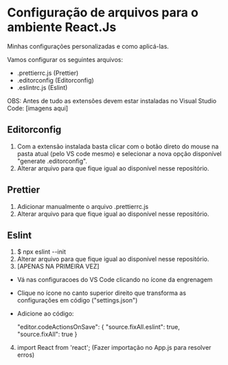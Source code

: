 # Configuração de arquivos para o ambiente React.Js
Minhas configurações personalizadas e como aplicá-las.

Vamos configurar os seguintes arquivos:
- .prettierrc.js (Prettier)
- .editorconfig (Editorconfig)
- .eslintrc.js (Eslint)

OBS: Antes de tudo as extensões devem estar instaladas no Visual Studio Code:
[imagens aqui]

## Editorconfig
1) Com a extensão instalada basta clicar com o botão direto do mouse na pasta atual (pelo VS code mesmo) e selecionar a nova opção disponível "generate .editorconfig". 
2) Alterar arquivo para que fique igual ao disponível nesse repositório.

## Prettier
1) Adicionar manualmente o arquivo .prettierrc.js 
2) Alterar arquivo para que fique igual ao disponível nesse repositório.

## Eslint
1) $ npx eslint --init
2) Alterar arquivo para que fique igual ao disponível nesse repositório.
3) [APENAS NA PRIMEIRA VEZ]
  - Vá nas configuracoes do VS Code clicando no ícone da engrenagem 
  - Clique no ícone no canto superior direito que transforma as configurações em código ("settings.json")
  - Adicione ao código:
  
    "editor.codeActionsOnSave": {
        "source.fixAll.eslint": true,
        "source.fixAll": true
    }
4) import React from 'react'; (Fazer importação no App.js para resolver erros)
